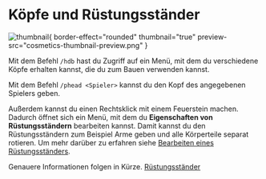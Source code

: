 
# Köpfe und Rüstungsständer

![thumbnail](cosmetics-thumbnail.png){ border-effect="rounded" thumbnail="true" 
preview-src="cosmetics-thumbnail-preview.png" }

Mit dem Befehl `/hdb` hast du Zugriff auf ein Menü, mit dem du verschiedene Köpfe erhalten kannst, die du zum Bauen
verwenden kannst.

Mit dem Befehl `/phead <Spieler>` kannst du den Kopf des angegebenen Spielers geben.

Außerdem kannst du einen Rechtsklick mit einem <tooltip term="Flintstone">Feuerstein</tooltip> machen.
Dadurch öffnet sich ein Menü, mit dem du **Eigenschaften von Rüstungsständern** bearbeiten kannst.
Damit kannst du den Rüstungsständern zum Beispiel Arme geben und alle Körperteile separat rotieren.
Um mehr darüber zu erfahren
siehe [Bearbeiten eines Rüstungsständers](armorstand.md "Hier findest du eine Anleitung, wie du deinen Shop verwalten kannst.").

Genauere Informationen folgen in Kürze.
<seealso style="cards">
    <category ref="cosmetics">
        <a href="armorstand.md" summary="Hier erfährst du, wie du Rüstungsständer bearbeiten kannst.">Rüstungsständer</a>
    </category>
</seealso>